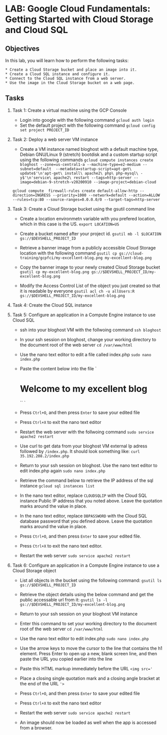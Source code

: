 # LAB: Google Cloud Fundamentals: Getting Started with Cloud Storage and Cloud SQL

## Objectives

In this lab, you will learn how to perform the following tasks:

	* Create a Cloud Storage bucket and place an image into it.
	* Create a Cloud SQL instance and configure it.
	* Connect to the Cloud SQL instance from a web server.
	* Use the image in the Cloud Storage bucket on a web page.


## Tasks
1. Task 1: Create a virtual machine using the GCP Console
	- Login into google with the following command
		`gcloud auth login`
	- Set the default project with the following command
		`gcloud config set project PROJECT_ID`

2. Task 2: Deploy a web server VM instance
	- Create a VM instance named bloghost with a default machine type, Debian GNU/Linux 9 (stretch) bootdisk and a custom startup script using the following commands
	`gcloud compute instances create bloghost --zone=us-central1-a --machine-type=e2-medium --subnet=default  --metadata=startup-script=apt-get\ update$'\n'apt-get\ install\ apache2\ php\ php-mysql\ -y$'\n'service\ apache2\ restart --tags=http-server --image=debian-9-stretch-v20200910 --image-project=debian-cloud`
	
	`gcloud compute  firewall-rules create default-allow-http --direction=INGRESS --priority=1000 --network=default --action=ALLOW --rules=tcp:80 --source-ranges=0.0.0.0/0 --target-tags=http-server`

3. Task 3: Create a Cloud Storage bucket using the gsutil command line
	- Create a location environmetn variable with you prefered location, which in this case is the US.
		`export LOCATION=US`

	- Create a bucket named after your project id.
		`gsutil mb -l $LOCATION gs://$DEVSHELL_PROJECT_ID`

	- Retrieve a banner image from a publicly accessible Cloud Storage location with the following command
		`gsutil cp gs://cloud-training/gcpfci/my-excellent-blog.png my-excellent-blog.png`

	- Copy the banner image to your newly created Cloud Storage bucket
		`gsutil cp my-excellent-blog.png gs://$DEVSHELL_PROJECT_ID/my-excellent-blog.png`

	- Modify the Access Control List of the object you just created so that it is readable by everyone
		`gsutil acl ch -u allUsers:R gs://$DEVSHELL_PROJECT_ID/my-excellent-blog.png`


4. Task 4: Create the Cloud SQL instance

5. Task 5: Configure an application in a Compute Engine instance to use Cloud SQL
	- ssh into your bloghost VM with the follwoing command
		`ssh bloghost`

	- In your ssh session on bloghost, change your working directory to the document root of the web server
		`cd /var/www/html`

	- Use the nano text editor to edit a file called index.php
		`sudo nano index.php`

	- Paste the content below into the file
		`<html>
		<head><title>Welcome to my excellent blog</title></head>
		<body>
		<h1>Welcome to my excellent blog</h1>
		<?php
		 $dbserver = "CLOUDSQLIP";
		$dbuser = "blogdbuser";
		$dbpassword = "DBPASSWORD";
		// In a production blog, we would not store the MySQL
		// password in the document root. Instead, we would store it in a
		// configuration file elsewhere on the web server VM instance.
		`
		`$conn = new mysqli($dbserver, $dbuser, $dbpassword);
		``
		if (mysqli_connect_error()) {
		        echo ("Database connection failed: " . mysqli_connect_error());
		} else {
		        echo ("Database connection succeeded.");
		}
		?>``
		</body></html>
		`

	- Press `Ctrl+O`, and then press `Enter` to save your edited file

	- Press `Ctrl+X` to exit the nano text editor

	- Restart the web server with the follwoing command
	 	`sudo service apache2 restart`

	- Use curl to get data from your bloghost VM external Ip adress followed by `/index.php`. It should look something like:
		`curl 35.192.208.2/index.php`

	- Return to your ssh session on bloghost. Use the nano text editor to edit index.php again
		`sudo nano index.php`
	
	- Retrieve the command below to retrieve the IP address of the sql instance
		`gcloud sql instances list`

	- In the nano text editor, replace `CLOUDSQLIP` with the Cloud SQL instance Public IP address that you noted above. Leave the quotation marks around the value in place.

	- In the nano text editor, replace `DBPASSWORD` with the Cloud SQL database password that you defined above. Leave the quotation marks around the value in place.

	- Press `Ctrl+O`, and then press `Enter` to save your edited file.

	- Press `Ctrl+X` to exit the nano text editor.

	- Restart the web server
		`sudo service apache2 restart`


6. Task 6: Configure an application in a Compute Engine instance to use a Cloud Storage object
	- List all objects in the bucket using the following command:
		`gsutil ls gs://$DEVSHELL_PROJECT_ID`

	- Retrieve the object details using the below command and get the public accessable url from it:
		`gsutil ls -l gs://$DEVSHELL_PROJECT_ID/my-excellent-blog.png`
	- Return to your ssh session on your bloghost VM instance
	- Enter this command to set your working directory to the document root of the web server
		`cd /var/www/html`
	- Use the nano text editor to edit index.php
		`sudo nano index.php`
	- Use the arrow keys to move the cursor to the line that contains the h1 element. Press Enter to open up a new, blank screen line, and then paste the URL you copied earlier into the line
	- Paste this HTML markup immediately before the URL
		`<img src='`
	- Place a closing single quotation mark and a closing angle bracket at the end of the URL
		`'>`
	- Press `Ctrl+O`, and then press `Enter` to save your edited file
	- Press `Ctrl+X` to exit the nano text editor
	- Restart the web server
		`sudo service apache2 restart`
	- An image should now be loaded as well when the app is accessed from a browser.